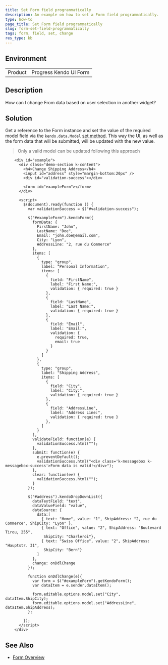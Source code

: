 ```yaml
---
title: Set Form field programmatically
description: An example on how to set a Form field programmatically.
type: how-to
page_title: Set Form field programmatically
slug: form-set-field-programmatically
tags: form, field, set, change
res_type: kb
---
```


## Environment

<table>
 <tr>
  <td>Product</td>
  <td>Progress Kendo UI Form</td>
 </tr>
</table>

## Description

How can I change From data based on user selection in another widget?

## Solution

Get a reference to the Form instance and set the value of the required model field via the `kendo.data.Model` [set method](/api/javascript/data/observableobject/methods/set). This way the UI, as well as the form data that will be submitted, will be updated with the new value.

> Only a valid model can be updated following this approach

```dojo
    <div id="example">
      <div class="demo-section k-content">
        <h4>Change Shipping Address</h4>
        <input id="address" style="margin-bottom:20px" />
        <div id="validation-success"></div>

        <form id="exampleForm"></form>
      </div>

      <script>
        $(document).ready(function () {
          var validationSuccess = $("#validation-success");

          $("#exampleForm").kendoForm({
            formData: {
              FirstName: "John",
              LastName: "Doe",
              Email: "john.doe@email.com",
              City: "Lyon",
              AddressLine: "2, rue du Commerce"
            },
            items: [
              {
                type: "group",
                label: "Personal Information",
                items: [
                  {
                    field: "FirstName",
                    label: "First Name:",
                    validation: { required: true }
                  },
                  {
                    field: "LastName",
                    label: "Last Name:",
                    validation: { required: true }
                  },
                  {
                    field: "Email",
                    label: "Email:",
                    validation: {
                      required: true,
                      email: true
                    }
                  }
                ]
              },
              {
                type: "group",
                label: "Shipping Address",
                items: [
                  {
                    field: "City",
                    label: "City:",
                    validation: { required: true }
                  },
                  {
                    field: "AddressLine",
                    label: "Address Line:",
                    validation: { required: true }
                  },
                ]
              }
            ],
            validateField: function(e) {
              validationSuccess.html("");
            },
            submit: function(e) {
              e.preventDefault();
              validationSuccess.html("<div class='k-messagebox k-messagebox-success'>Form data is valid!</div>");
            },
            clear: function(ev) {
              validationSuccess.html("");
            }
          });

          $("#address").kendoDropDownList({
            dataTextField: "text",
            dataValueField: "value",
            dataSource: {
              data:[
                { text: "Home", value: "1", ShipAddress: "2, rue du Commerce", ShipCity: "Lyon" },
                { text: "Office", value: "2", ShipAddress: "Boulevard Tirou, 255",
                 ShipCity: "Charleroi"},
                { text: "Swiss Office", value: "2", ShipAddress: "Hauptstr. 31",
                 ShipCity: "Bern"}
              ]
            },
            change: onDdlChange
          });

          function onDdlChange(e){
            var form = $("#exampleForm").getKendoForm();
            var dataItem = e.sender.dataItem();
            
            form.editable.options.model.set("City", dataItem.ShipCity);
            form.editable.options.model.set("AddressLine", dataItem.ShipAddress);
          };

        });
      </script>
    </div>
```

## See Also

* [Form Overview](https://docs.telerik.com/kendo-ui/controls/layout/form/overview)
